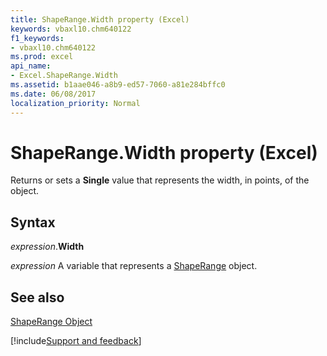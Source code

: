 ```yaml
---
title: ShapeRange.Width property (Excel)
keywords: vbaxl10.chm640122
f1_keywords:
- vbaxl10.chm640122
ms.prod: excel
api_name:
- Excel.ShapeRange.Width
ms.assetid: b1aae046-a8b9-ed57-7060-a81e284bffc0
ms.date: 06/08/2017
localization_priority: Normal
---
```



# ShapeRange.Width property (Excel)

Returns or sets a  **Single** value that represents the width, in points, of the object.


## Syntax

_expression_.**Width**

_expression_ A variable that represents a [ShapeRange](Excel.ShapeRange.md) object.


## See also


[ShapeRange Object](Excel.ShapeRange.md)

[!include[Support and feedback](~/includes/feedback-boilerplate.md)]